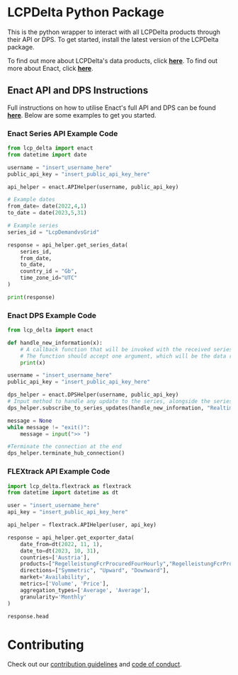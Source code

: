# LCPDelta Python Package
This is the python wrapper to interact with all LCPDelta products through their API or DPS. To get started, install the latest version of the LCPDelta package.

To find out more about LCPDelta's data products, click [**here**][LCPDelta_data_portal_link].
To find out more about Enact, click [**here**][Enact_Homepage].

## Enact API and DPS Instructions

Full instructions on how to utilise Enact's full API and DPS can be found [**here**][Enact_instructions_link]. Below are some examples to get you started.

### Enact Series API Example Code

```python
from lcp_delta import enact
from datetime import date

username = "insert_username_here"
public_api_key = "insert_public_api_key_here"

api_helper = enact.APIHelper(username, public_api_key)

# Example dates
from_date= date(2022,4,1)
to_date = date(2023,5,31)

# Example series
series_id = "LcpDemandvsGrid"

response = api_helper.get_series_data(
    series_id,
    from_date,
    to_date,
    country_id = "Gb",
    time_zone_id="UTC"
)

print(response)
```

### Enact DPS Example Code

```python
from lcp_delta import enact

def handle_new_information(x):
    # A callback function that will be invoked with the received series updates.
    # The function should accept one argument, which will be the data received from the series updates.
    print(x)

username = "insert_username_here"
public_api_key = "insert_public_api_key_here"

dps_helper = enact.DPSHelper(username, public_api_key)
# Input method to handle any update to the series, alongside the series ID, that can be found on Enact.
dps_helper.subscribe_to_series_updates(handle_new_information, "RealtimeDemand")

message = None
while message != "exit()":
    message = input(">> ")

#Terminate the connection at the end
dps_helper.terminate_hub_connection()
```

### FLEXtrack API Example Code

```python
import lcp_delta.flextrack as flextrack
from datetime import datetime as dt

user = "insert_username_here"
api_key = "insert_public_api_key_here"

api_helper = flextrack.APIHelper(user, api_key)

response = api_helper.get_exporter_data(
    date_from=dt(2022, 11, 1),
    date_to=dt(2023, 10, 31),
    countries=['Austria'],
    products=["RegelleistungFcrProcuredFourHourly","RegelleistungFcrProcuredDaily","RegelleistungAfrrProcured"],
    directions=["Symmetric", "Upward", "Downward"],
    market='Availability',
    metrics=['Volume', 'Price'],
    aggregation_types=['Average', 'Average'],
    granularity='Monthly'
)

response.head
```

[Enact_instructions_link]: https://api.lcpdelta.com/
[LCPDelta_data_portal_link]: https://portal.lcpdelta.com/
[Enact_Homepage]: https://enact.lcpdelta.com/
[FLEXtrack_Homepage]: https://flextrack.lcpdelta.com/

# Contributing

Check out our [contribution guidelines](CONTRIBUTING.md) and [code of conduct](CODE_OF_CONDUCT.md).
